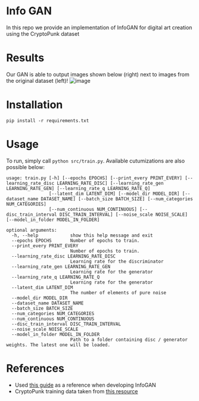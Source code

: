 # Info GAN
In this repo we provide an implementation of InfoGAN for digital art creation using the CryptoPunk dataset

# Results
Our GAN is able to output images shown below (right) next to images from the original dataset (left)!
![image](https://github.com/rk3165/sparse-image-representation-infogan/blob/trevor_develop/static/images/crypto_vs_ours.jpg)


# Installation
```pip install -r requirements.txt```

# Usage
To run, simply call ```python src/train.py```.
Available cutumizations are also possible below:
```
usage: train.py [-h] [--epochs EPOCHS] [--print_every PRINT_EVERY] [--learning_rate_disc LEARNING_RATE_DISC] [--learning_rate_gen LEARNING_RATE_GEN] [--learning_rate_q LEARNING_RATE_Q]
                [--latent_dim LATENT_DIM] [--model_dir MODEL_DIR] [--dataset_name DATASET_NAME] [--batch_size BATCH_SIZE] [--num_categories NUM_CATEGORIES]
                [--num_continuous NUM_CONTINUOUS] [--disc_train_interval DISC_TRAIN_INTERVAL] [--noise_scale NOISE_SCALE] [--model_in_folder MODEL_IN_FOLDER]

optional arguments:
  -h, --help            show this help message and exit
  --epochs EPOCHS       Number of epochs to train.
  --print_every PRINT_EVERY
                        Number of epochs to train.
  --learning_rate_disc LEARNING_RATE_DISC
                        Learning rate for the discriminator
  --learning_rate_gen LEARNING_RATE_GEN
                        Learning rate for the generator
  --learning_rate_q LEARNING_RATE_Q
                        Learning rate for the generator
  --latent_dim LATENT_DIM
                        The number of elements of pure noise
  --model_dir MODEL_DIR
  --dataset_name DATASET_NAME
  --batch_size BATCH_SIZE
  --num_categories NUM_CATEGORIES
  --num_continuous NUM_CONTINUOUS
  --disc_train_interval DISC_TRAIN_INTERVAL
  --noise_scale NOISE_SCALE
  --model_in_folder MODEL_IN_FOLDER
                        Path to a folder containing disc / generator weights. The latest one will be loaded.
```

# References
- Used [this guide](https://machinelearningmastery.com/how-to-develop-an-information-maximizing-generative-adversarial-network-infogan-in-keras/) as a reference when developing InfoGAN
- CryptoPunk training data taken from [this resource](https://github.com/larvalabs/cryptopunks/blob/master/punks.png)